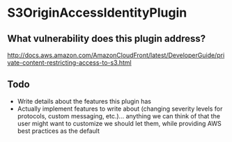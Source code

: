 # S3OriginAccessIdentityPlugin

## What vulnerability does this plugin address?
http://docs.aws.amazon.com/AmazonCloudFront/latest/DeveloperGuide/private-content-restricting-access-to-s3.html

## Todo
* Write details about the features this plugin has
* Actually implement features to write about (changing severity levels for 
protocols, custom messaging, etc.)... anything we can think of that the user
might want to customize we should let them, while providing AWS best practices
as the default
